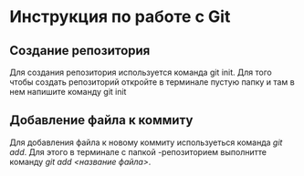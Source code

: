 # Инструкция по работе с Git

## Создание репозитория 
Для создания репозитория используется команда git init. Для того чтобы создать репозиторий откройте в терминале пустую папку и там в нем напишите команду git init 

## Добавление файла к коммиту 
Для добавления файла к новому коммиту используеться команда *git add*. Для этого в терминале с папкой -репозиторием  выполнитте команду *git add <название файла>*. 